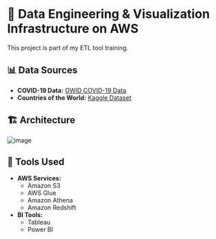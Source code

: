 # 🚀 Data Engineering & Visualization Infrastructure on AWS

This project is part of my ETL tool training.

## 📊 Data Sources
- **COVID-19 Data:** [OWID COVID-19 Data](https://github.com/owid/covid-19-data/tree/master/public/data/vaccinations)
- **Countries of the World:** [Kaggle Dataset](https://www.kaggle.com/datasets/fernandol/countries-of-the-world)

## 🏗️ Architecture
![image](https://github.com/user-attachments/assets/caf012ff-75c9-43e2-bce0-a1110d3fbbcc)

## 🔧 Tools Used
- **AWS Services:**
  - Amazon S3
  - AWS Glue
  - Amazon Athena
  - Amazon Redshift
- **BI Tools:**
  - Tableau
  - Power BI
